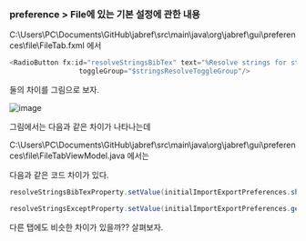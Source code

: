 ### preference > File에 있는 기본 설정에 관한 내용


C:\Users\PC\Documents\GitHub\jabref\src\main\java\org\jabref\gui\preferences\file\FileTab.fxml 에서

``` java
<RadioButton fx:id="resolveStringsBibTex" text="%Resolve strings for standard BibTeX fields only"
                 toggleGroup="$stringsResolveToggleGroup"/>
```


둘의 차이를 그림으로 보자.

![image](https://user-images.githubusercontent.com/64796257/140474305-31193dd8-e461-46ea-886a-6858d844652e.png)

그림에서는 다음과 같은 차이가 나타나는데 

C:\Users\PC\Documents\GitHub\jabref\src\main\java\org\jabref\gui\preferences\file\FileTabViewModel.java 에서는

다음과 같은 코드 차이가 있다.

``` java
resolveStringsBibTexProperty.setValue(initialImportExportPreferences.shouldResolveStringsForStandardBibtexFields());

resolveStringsExceptProperty.setValue(initialImportExportPreferences.getNonResolvableFields());
```

다른 탭에도 비슷한 차이가 있을까?? 살펴보자.
